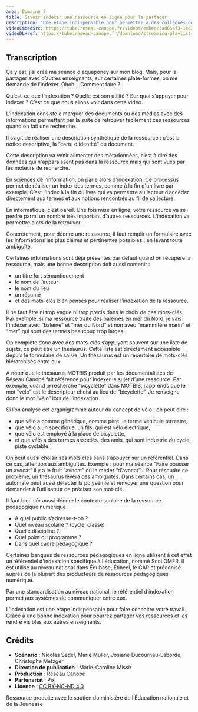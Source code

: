 ```yaml
---
area: Domaine 2
title: Savoir indexer une ressource en ligne pour la partager
description: "Une étape indispensable pour permettre à des collègues de trouver une ressource pédagogique géniale que l'on a partagée en ligne : l'indexation ! Toutes les explications dans cette vidéo."
videoEmbedSrc: https://tube.reseau-canope.fr/videos/embed/3ad05af3-1ed3-4db7-8944-ff1286ed0d68
videoDLHref: https://tube.reseau-canope.fr/download/streaming-playlists/hls/videos/3ad05af3-1ed3-4db7-8944-ff1286ed0d68-1080-fragmented.mp4
---
```


## Transcription

Ça y est, j’ai créé ma séance d'aquaponey sur mon blog. Mais, pour la partager avec d’autres enseignants, sur certaines plate-formes, on me demande de l’indexer. Ohoh… Comment faire ?

Qu’est-ce que l’indexation ?
Quelle est son utilité ?
Sur quoi s’appuyer pour indexer ?
C’est ce que nous allons voir dans cette vidéo.

L'indexation consiste à marquer des documents ou des médias avec des informations permettant par la suite de retrouver facilement ces ressources quand on fait une recherche.

Il s’agit de réaliser une description synthétique de la ressource : c’est la notice descriptive, la “carte d’identité” du document.

Cette description va venir alimenter des métadonnées, c’est à dire des données qui n'apparaissent pas dans la ressource mais qui sont vues par les moteurs de recherche.

En sciences de l’information, on parle alors d'indexation. Ce processus permet de réaliser un index des termes, comme à la fin d'un livre par exemple.
C’est l'index à la fin du livre qui va permettre au lecteur d’accéder directement aux termes et aux notions rencontrés au fil de sa lecture.

En informatique, c’est pareil. Une fois mise en ligne, votre ressource va se perdre parmi un nombre très important d’autres ressources. L’indexation va permettre alors de la retrouver.

Concrètement, pour décrire une ressource, il faut remplir un formulaire avec les informations les plus claires et pertinentes possibles ; en levant toute ambiguïté.

Certaines informations sont déjà présentes par défaut quand on récupère la ressource, mais une bonne description doit aussi contenir :

- un titre fort sémantiquement
- le nom de l’auteur
- le nom du lieu
- un résumé
- et des mots-clés bien pensés pour réaliser l’indexation de la ressource.

Il ne faut être ni trop vague ni trop précis dans le choix de ces mots-clés.
Par exemple, si ma ressource traite des baleines en mer du Nord, je vais l'indexer avec “baleine” et “mer du Nord” et non avec “mammifère marin” et “mer” qui sont des termes beaucoup trop larges.

On complète donc avec des mots-clés s’appuyant souvent sur une liste de sujets, ce peut être un thésaurus.
Cette liste est directement accessible depuis le formulaire de saisie.
Un thésaurus est un répertoire de mots-clés hiérarchisés entre eux.

A noter que le thésaurus MOTBIS produit par les documentalistes de Réseau Canopé fait référence pour indexer le sujet d’une ressource.
Par exemple, quand je recherche “bicyclette” dans MOTBIS, j’apprends que le mot “vélo” est le descripteur choisi au lieu de “bicyclette”.
Je renseigne donc le mot “vélo” lors de l’indexation.

Si l’on analyse cet organigramme autour du concept de vélo , on peut dire :

- que vélo a comme générique, comme père, le terme véhicule terrestre,
- que vélo a un spécifique, un fils, qui est vélo électrique,
- que vélo est employé à la place de bicyclette,
- et que vélo a des termes associés, des amis, qui sont industrie du cycle, piste cyclable.

On peut aussi choisir ses mots clés sans s’appuyer sur un référentiel. Dans ce cas, attention aux ambiguïtés.
Exemple : pour ma séance “Faire pousser un avocat” il y a le fruit “avocat”  ou le métier “d’avocat”...
Pour résoudre ce problème, un thésaurus lèvera ces ambiguïtés.
Dans certains cas, un automate peut aussi détecter la polysémie et renvoyer une question pour demander à l’utilisateur de préciser son mot-clé.

Il faut bien sûr aussi décrire le contexte scolaire de la ressource pédagogique numérique :

- A quel public s’adresse-t-on ?
- Quel niveau scolaire ? (cycle, classe)
- Quelle discipline ?
- Quel point du programme ?
- Dans quel cadre pédagogique ?

Certaines banques de ressources pédagogiques en ligne utilisent à cet effet un référentiel d'indexation spécifique à l'éducation, nommé ScoLOMFR.
Il est utilisé au niveau national dans Édubase, Étincel, le GAR et préconisé auprès de la plupart des producteurs de ressources pédagogiques numérique.

Par une standardisation au niveau national, le référentiel d’indexation permet aux systèmes de communiquer entre eux.

L’indexation est une étape indispensable pour faire connaitre votre travail.
Grâce à une bonne indexation pour pourrez partager vos ressources et les rendre visibles aux autres enseignants.

## Crédits

- **Scénario** : Nicolas Sedel, Marie Muller, Josiane Ducournau-Laborde, Christophe Metzger
- **Direction de publication** : Marie-Caroline Missir
- **Production** : Réseau Canopé
- **Partenariat** : Pix
- **Licence** : [CC BY-NC-ND 4.0](https://creativecommons.org/licenses/by-nc-nd/4.0/deed.fr)

Ressource produite avec le soutien du ministère de l’Éducation nationale et de la Jeunesse
